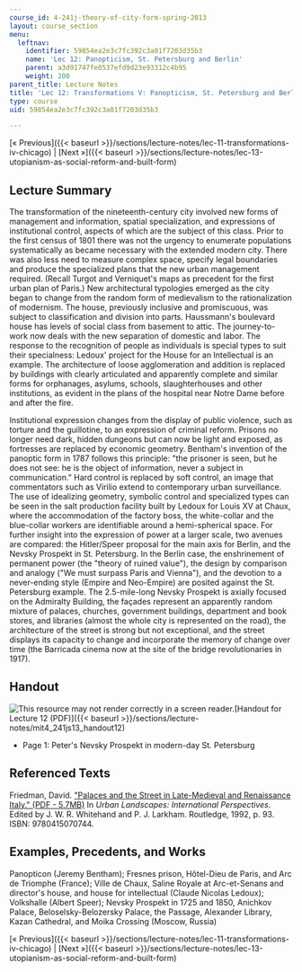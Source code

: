 ```yaml
---
course_id: 4-241j-theory-of-city-form-spring-2013
layout: course_section
menu:
  leftnav:
    identifier: 59854ea2e3c7fc392c3a01f7203d35b3
    name: 'Lec 12: Panopticism, St. Petersburg and Berlin'
    parent: a3d91747fe0537efd9d23e93312c4b95
    weight: 200
parent_title: Lecture Notes
title: 'Lec 12: Transformations V: Panopticism, St. Petersburg and Berlin'
type: course
uid: 59854ea2e3c7fc392c3a01f7203d35b3

---
```


[« Previous]({{< baseurl >}}/sections/lecture-notes/lec-11-transformations-iv-chicago) | [Next »]({{< baseurl >}}/sections/lecture-notes/lec-13-utopianism-as-social-reform-and-built-form)

Lecture Summary
---------------

The transformation of the nineteenth-century city involved new forms of management and information, spatial specialization, and expressions of institutional control, aspects of which are the subject of this class. Prior to the first census of 1801 there was not the urgency to enumerate populations systematically as became necessary with the extended modern city. There was also less need to measure complex space, specify legal boundaries and produce the specialized plans that the new urban management required. (Recall Turgot and Verniquet's maps as precedent for the first urban plan of Paris.) New architectural typologies emerged as the city began to change from the random form of medievalism to the rationalization of modernism. The house, previously inclusive and promiscuous, was subject to classification and division into parts. Haussmann's boulevard house has levels of social class from basement to attic. The journey-to-work now deals with the new separation of domestic and labor. The response to the recognition of people as individuals is special types to suit their specialness: Ledoux' project for the House for an Intellectual is an example. The architecture of loose agglomeration and addition is replaced by buildings with clearly articulated and apparently complete and similar forms for orphanages, asylums, schools, slaughterhouses and other institutions, as evident in the plans of the hospital near Notre Dame before and after the fire.

Institutional expression changes from the display of public violence, such as torture and the guillotine, to an expression of criminal reform. Prisons no longer need dark, hidden dungeons but can now be light and exposed, as fortresses are replaced by economic geometry. Bentham's invention of the panoptic form in 1787 follows this principle: "the prisoner is seen, but he does not see: he is the object of information, never a subject in communication." Hard control is replaced by soft control, an image that commentators such as Virilio extend to contemporary urban surveillance. The use of idealizing geometry, symbolic control and specialized types can be seen in the salt production facility built by Ledoux for Louis XV at Chaux, where the accommodation of the factory boss, the white-collar and the blue-collar workers are identifiable around a hemi-spherical space. For further insight into the expression of power at a larger scale, two avenues are compared: the Hitler/Speer proposal for the main axis for Berlin, and the Nevsky Prospekt in St. Petersburg. In the Berlin case, the enshrinement of permanent power (the "theory of ruined value"), the design by comparison and analogy ("We must surpass Paris and Vienna"), and the devotion to a never-ending style (Empire and Neo-Empire) are posited against the St. Petersburg example. The 2.5-mile-long Nevsky Prospekt is axially focused on the Admiralty Building, the façades represent an apparently random mixture of palaces, churches, government buildings, department and book stores, and libraries (almost the whole city is represented on the road), the architecture of the street is strong but not exceptional, and the street displays its capacity to change and incorporate the memory of change over time (the Barricada cinema now at the site of the bridge revolutionaries in 1917).

Handout
-------

![This resource may not render correctly in a screen reader.](/images/inacessible.gif)[Handout for Lecture 12 (PDF)]({{< baseurl >}}/sections/lecture-notes/mit4_241js13_handout12)

*   Page 1: Peter's Nevsky Prospekt in modern-day St. Petersburg

Referenced Texts
----------------

Friedman, David. ["Palaces and the Street in Late-Medieval and Renaissance Italy." (PDF - 5.7MB)](https://architecture.mit.edu/sites/architecture.mit.edu/files/attachments/publication/palaces_1-up_enlarged.pdf) In _Urban Landscapes: International Perspectives_. Edited by J. W. R. Whitehand and P. J. Larkham. Routledge, 1992, p. 93. ISBN: 9780415070744.

Examples, Precedents, and Works
-------------------------------

Panopticon (Jeremy Bentham); Fresnes prison, Hôtel-Dieu de Paris, and Arc de Triomphe (France); Ville de Chaux, Saline Royale at Arc-et-Senans and director's house, and house for intellectual (Claude Nicolas Ledoux); Volkshalle (Albert Speer); Nevsky Prospekt in 1725 and 1850, Anichkov Palace, Beloselsky-Belozersky Palace, the Passage, Alexander Library, Kazan Cathedral, and Moika Crossing (Moscow, Russia)

[« Previous]({{< baseurl >}}/sections/lecture-notes/lec-11-transformations-iv-chicago) | [Next »]({{< baseurl >}}/sections/lecture-notes/lec-13-utopianism-as-social-reform-and-built-form)